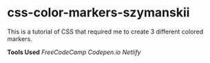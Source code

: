 # css-color-markers-szymanskii

This is a tutorial of CSS that required me to create 3 different colored markers.

**Tools Used**
*FreeCodeCamp*
*Codepen.io*
*Netlify*